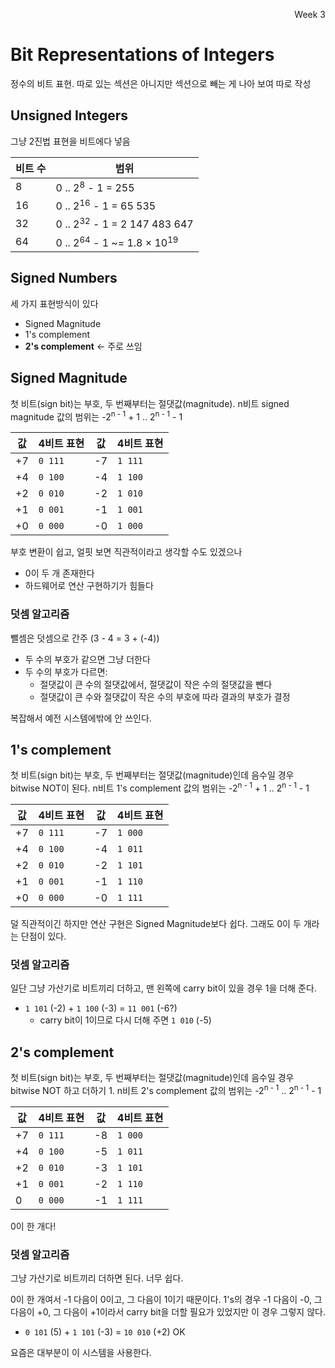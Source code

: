 <p align=right>Week 3</p>

# Bit Representations of Integers
정수의 비트 표현. 따로 있는 섹션은 아니지만 섹션으로 빼는 게 나아 보여 따로 작성

## Unsigned Integers
그냥 2진법 표현을 비트에다 넣음

| 비트 수 | 범위 |
| ------ | --- |
| 8 | 0 .. 2<sup>8</sup> - 1 = 255 |
| 16 | 0 .. 2<sup>16</sup> - 1 = 65 535 |
| 32 | 0 .. 2<sup>32</sup> - 1 = 2 147 483 647 |
| 64 | 0 .. 2<sup>64</sup> - 1 ~= 1.8 × 10<sup>19 |

## Signed Numbers
세 가지 표현방식이 있다
* Signed Magnitude
* 1's complement
* **2's complement** <- 주로 쓰임

## Signed Magnitude
첫 비트(sign bit)는 부호, 두 번째부터는 절댓값(magnitude). n비트 signed magnitude 값의 범위는 -2<sup>n - 1</sup> + 1 .. 2<sup>n - 1</sup> - 1

| 값 | 4비트 표현 | 값 | 4비트 표현 |
| -- | -------- | -- | -------- |
| +7 | `0 111` | -7 | `1 111` |
| +4 | `0 100` | -4 | `1 100` |
| +2 | `0 010` | -2 | `1 010` |
| +1 | `0 001` | -1 | `1 001` |
| +0 | `0 000` | -0 | `1 000` |

부호 변환이 쉽고, 얼핏 보면 직관적이라고 생각할 수도 있겠으나
* 0이 두 개 존재한다
* 하드웨어로 연산 구현하기가 힘들다

### 덧셈 알고리즘
뺄셈은 덧셈으로 간주 (3 - 4 = 3 + (-4))

* 두 수의 부호가 같으면 그냥 더한다
* 두 수의 부호가 다르면:
  * 절댓값이 큰 수의 절댓값에서, 절댓값이 작은 수의 절댓값을 뺀다
  * 절댓값이 큰 수와 절댓값이 작은 수의 부호에 따라 결과의 부호가 결정

복잡해서 예전 시스템에밖에 안 쓰인다.

## 1's complement
첫 비트(sign bit)는 부호, 두 번째부터는 절댓값(magnitude)인데 음수일 경우 bitwise NOT이 된다.
n비트 1's complement 값의 범위는 -2<sup>n - 1</sup> + 1 .. 2<sup>n - 1</sup> - 1

| 값 | 4비트 표현 | 값 | 4비트 표현 |
| -- | -------- | -- | -------- |
| +7 | `0 111` | -7 | `1 000` |
| +4 | `0 100` | -4 | `1 011` |
| +2 | `0 010` | -2 | `1 101` |
| +1 | `0 001` | -1 | `1 110` |
| +0 | `0 000` | -0 | `1 111` |

덜 직관적이긴 하지만 연산 구현은 Signed Magnitude보다 쉽다. 그래도 0이 두 개라는 단점이 있다.

### 덧셈 알고리즘
일단 그냥 가산기로 비트끼리 더하고, 맨 왼쪽에 carry bit이 있을 경우 1을 더해 준다. 

* `1 101` (-2) + `1 100` (-3) = `11 001` (-6?)
  * carry bit이 1이므로 다시 더해 주면 `1 010` (-5)
  
## 2's complement
첫 비트(sign bit)는 부호, 두 번째부터는 절댓값(magnitude)인데 음수일 경우 bitwise NOT 하고 더하기 1.
n비트 2's complement 값의 범위는 -2<sup>n - 1</sup> .. 2<sup>n - 1</sup> - 1


| 값 | 4비트 표현 | 값 | 4비트 표현 |
| -- | -------- | -- | -------- |
| +7 | `0 111` | -8 | `1 000` |
| +4 | `0 100` | -5 | `1 011` |
| +2 | `0 010` | -3 | `1 101` |
| +1 | `0 001` | -2 | `1 110` |
| 0 | `0 000` | -1 | `1 111` |

0이 한 개다!

### 덧셈 알고리즘
그냥 가산기로 비트끼리 더하면 된다. 너무 쉽다.

0이 한 개여서 -1 다음이 0이고, 그 다음이 1이기 때문이다. 1's의 경우 -1 다음이 -0, 그 다음이 +0, 그 다음이 +1이라서 carry bit을 더할 필요가
있었지만 이 경우 그렇지 않다.

* `0 101` (5) + `1 101` (-3) = `10 010` (+2) OK

요즘은 대부분이 이 시스템을 사용한다.
